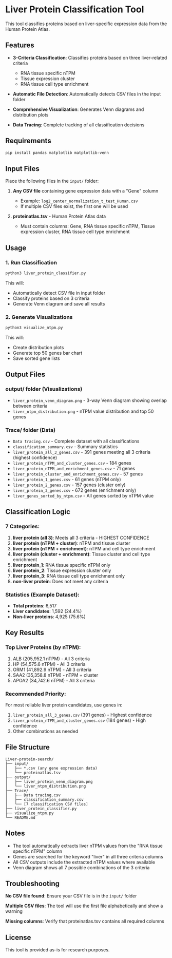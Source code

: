 # Liver Protein Classification Tool

This tool classifies proteins based on liver-specific expression data from the Human Protein Atlas.

## Features

- **3-Criteria Classification**: Classifies proteins based on three liver-related criteria
  - RNA tissue specific nTPM
  - Tissue expression cluster
  - RNA tissue cell type enrichment

- **Automatic File Detection**: Automatically detects CSV files in the input folder
- **Comprehensive Visualization**: Generates Venn diagrams and distribution plots
- **Data Tracing**: Complete tracking of all classification decisions

## Requirements

```bash
pip install pandas matplotlib matplotlib-venn
```

## Input Files

Place the following files in the `input/` folder:

1. **Any CSV file** containing gene expression data with a "Gene" column
   - Example: `log2_center_normalization_t_test_Human.csv`
   - If multiple CSV files exist, the first one will be used

2. **proteinatlas.tsv** - Human Protein Atlas data
   - Must contain columns: Gene, RNA tissue specific nTPM, Tissue expression cluster, RNA tissue cell type enrichment

## Usage

### 1. Run Classification

```bash
python3 liver_protein_classifier.py
```

This will:
- Automatically detect CSV file in input folder
- Classify proteins based on 3 criteria
- Generate Venn diagram and save all results

### 2. Generate Visualizations

```bash
python3 visualize_ntpm.py
```

This will:
- Create distribution plots
- Generate top 50 genes bar chart
- Save sorted gene lists

## Output Files

### output/ folder (Visualizations)
- `liver_protein_venn_diagram.png` - 3-way Venn diagram showing overlap between criteria
- `liver_ntpm_distribution.png` - nTPM value distribution and top 50 genes

### Trace/ folder (Data)
- `Data tracing.csv` - Complete dataset with all classifications
- `classification_summary.csv` - Summary statistics
- `liver_protein_all_3_genes.csv` - 391 genes meeting all 3 criteria (highest confidence)
- `liver_protein_nTPM_and_cluster_genes.csv` - 184 genes
- `liver_protein_nTPM_and_enrichment_genes.csv` - 71 genes
- `liver_protein_cluster_and_enrichment_genes.csv` - 57 genes
- `liver_protein_1_genes.csv` - 61 genes (nTPM only)
- `liver_protein_2_genes.csv` - 157 genes (cluster only)
- `liver_protein_3_genes.csv` - 672 genes (enrichment only)
- `liver_genes_sorted_by_ntpm.csv` - All genes sorted by nTPM value

## Classification Logic

### 7 Categories:

1. **liver protein (all 3)**: Meets all 3 criteria - HIGHEST CONFIDENCE
2. **liver protein (nTPM + cluster)**: nTPM and tissue cluster
3. **liver protein (nTPM + enrichment)**: nTPM and cell type enrichment
4. **liver protein (cluster + enrichment)**: Tissue cluster and cell type enrichment
5. **liver protein_1**: RNA tissue specific nTPM only
6. **liver protein_2**: Tissue expression cluster only
7. **liver protein_3**: RNA tissue cell type enrichment only
8. **non-liver protein**: Does not meet any criteria

### Statistics (Example Dataset):

- **Total proteins**: 6,517
- **Liver candidates**: 1,592 (24.4%)
- **Non-liver proteins**: 4,925 (75.6%)

## Key Results

### Top Liver Proteins (by nTPM):
1. ALB (205,952.1 nTPM) - All 3 criteria
2. HP (54,575.6 nTPM) - All 3 criteria
3. ORM1 (41,892.9 nTPM) - All 3 criteria
4. SAA2 (35,358.8 nTPM) - nTPM + cluster
5. APOA2 (34,742.6 nTPM) - All 3 criteria

### Recommended Priority:

For most reliable liver protein candidates, use genes in:
1. `liver_protein_all_3_genes.csv` (391 genes) - Highest confidence
2. `liver_protein_nTPM_and_cluster_genes.csv` (184 genes) - High confidence
3. Other combinations as needed

## File Structure

```
Liver-protein-search/
├── input/
│   ├── *.csv (any gene expression data)
│   └── proteinatlas.tsv
├── output/
│   ├── liver_protein_venn_diagram.png
│   └── liver_ntpm_distribution.png
├── Trace/
│   ├── Data tracing.csv
│   ├── classification_summary.csv
│   └── [7 classification CSV files]
├── liver_protein_classifier.py
├── visualize_ntpm.py
└── README.md
```

## Notes

- The tool automatically extracts liver nTPM values from the "RNA tissue specific nTPM" column
- Genes are searched for the keyword "liver" in all three criteria columns
- All CSV outputs include the extracted nTPM values where available
- Venn diagram shows all 7 possible combinations of the 3 criteria

## Troubleshooting

**No CSV file found**: Ensure your CSV file is in the `input/` folder

**Multiple CSV files**: The tool will use the first file alphabetically and show a warning

**Missing columns**: Verify that proteinatlas.tsv contains all required columns

## License

This tool is provided as-is for research purposes.

